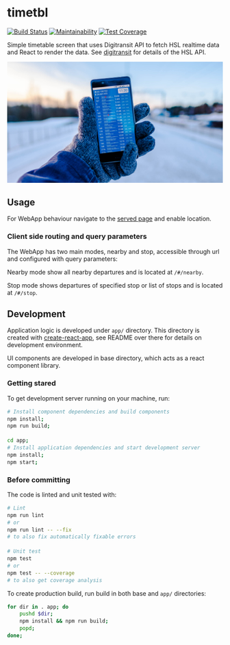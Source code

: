 # timetbl

[![Build Status](https://travis-ci.org/kangasta/timetbl.svg?branch=master)](https://travis-ci.org/kangasta/timetbl)
[![Maintainability](https://api.codeclimate.com/v1/badges/5f82a139ff356840c565/maintainability)](https://codeclimate.com/github/kangasta/timetbl/maintainability)
[![Test Coverage](https://api.codeclimate.com/v1/badges/5f82a139ff356840c565/test_coverage)](https://codeclimate.com/github/kangasta/timetbl/test_coverage)

Simple timetable screen that uses Digitransit API to fetch HSL realtime data and React to render the data. See [digitransit](https://digitransit.fi/en/developers/) for details of the HSL API.

![Photo of the app displayed on a phone screen](app/public/preview.jpg)

## Usage

For WebApp behaviour navigate to the [served page](https://kangasta.github.io/timetbl/) and enable location.

### Client side routing and query parameters

The WebApp has two main modes, nearby and stop, accessible through url and configured with query parameters:

Nearby mode show all nearby departures and is located at `/#/nearby`.

Stop mode shows departures of specified stop or list of stops and is located at `/#/stop`.

## Development

Application logic is developed under `app/` directory. This directory is created with [create-react-app](https://github.com/facebookincubator/create-react-app), see README over there for details on development environment.

UI components are developed in base directory, which acts as a react component library.

### Getting stared

To get development server running on your machine, run:
```bash
# Install component dependencies and build components
npm install;
npm run build;

cd app;
# Install application dependencies and start development server
npm install;
npm start;
```

### Before committing

The code is linted and unit tested with:

```bash
# Lint
npm run lint
# or
npm run lint -- --fix
# to also fix automatically fixable errors

# Unit test
npm test
# or
npm test -- --coverage
# to also get coverage analysis
```

To create production build, run build in both base and `app/` directories:
```bash
for dir in . app; do
	pushd $dir;
	npm install && npm run build;
	popd;
done;
```
